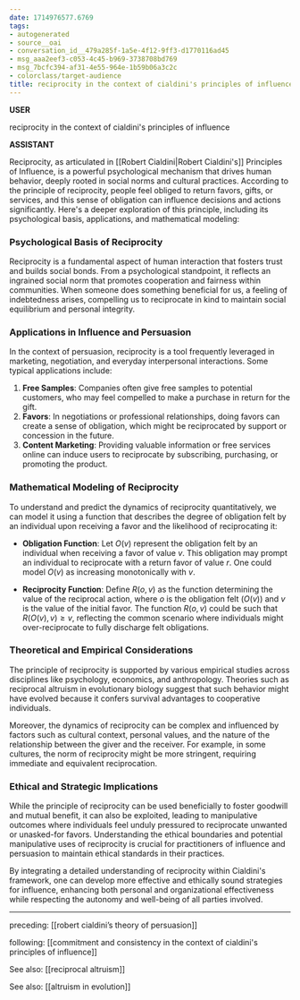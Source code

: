 ```yaml
---
date: 1714976577.6769
tags:
- autogenerated
- source__oai
- conversation_id__479a285f-1a5e-4f12-9ff3-d1770116ad45
- msg_aaa2eef3-c053-4c45-b969-3738708bd769
- msg_7bcfc394-af31-4e55-964e-1b59b06a3c2c
- colorclass/target-audience
title: reciprocity in the context of cialdini's principles of influence
---
```


**USER**

reciprocity in the context of cialdini's principles of influence


**ASSISTANT**

Reciprocity, as articulated in [[Robert Cialdini|Robert Cialdini's]] Principles of Influence, is a powerful psychological mechanism that drives human behavior, deeply rooted in social norms and cultural practices. According to the principle of reciprocity, people feel obliged to return favors, gifts, or services, and this sense of obligation can influence decisions and actions significantly. Here's a deeper exploration of this principle, including its psychological basis, applications, and mathematical modeling:

### Psychological Basis of Reciprocity

Reciprocity is a fundamental aspect of human interaction that fosters trust and builds social bonds. From a psychological standpoint, it reflects an ingrained social norm that promotes cooperation and fairness within communities. When someone does something beneficial for us, a feeling of indebtedness arises, compelling us to reciprocate in kind to maintain social equilibrium and personal integrity.

### Applications in Influence and Persuasion

In the context of persuasion, reciprocity is a tool frequently leveraged in marketing, negotiation, and everyday interpersonal interactions. Some typical applications include:

1. **Free Samples**: Companies often give free samples to potential customers, who may feel compelled to make a purchase in return for the gift.
2. **Favors**: In negotiations or professional relationships, doing favors can create a sense of obligation, which might be reciprocated by support or concession in the future.
3. **Content Marketing**: Providing valuable information or free services online can induce users to reciprocate by subscribing, purchasing, or promoting the product.

### Mathematical Modeling of Reciprocity

To understand and predict the dynamics of reciprocity quantitatively, we can model it using a function that describes the degree of obligation felt by an individual upon receiving a favor and the likelihood of reciprocating it:

- **Obligation Function**: Let $O(v)$ represent the obligation felt by an individual when receiving a favor of value $v$. This obligation may prompt an individual to reciprocate with a return favor of value $r$. One could model $O(v)$ as increasing monotonically with $v$.

- **Reciprocity Function**: Define $R(o, v)$ as the function determining the value of the reciprocal action, where $o$ is the obligation felt ($O(v)$) and $v$ is the value of the initial favor. The function $R(o, v)$ could be such that $R(O(v), v) \geq v$, reflecting the common scenario where individuals might over-reciprocate to fully discharge felt obligations.

### Theoretical and Empirical Considerations

The principle of reciprocity is supported by various empirical studies across disciplines like psychology, economics, and anthropology. Theories such as reciprocal altruism in evolutionary biology suggest that such behavior might have evolved because it confers survival advantages to cooperative individuals.

Moreover, the dynamics of reciprocity can be complex and influenced by factors such as cultural context, personal values, and the nature of the relationship between the giver and the receiver. For example, in some cultures, the norm of reciprocity might be more stringent, requiring immediate and equivalent reciprocation.

### Ethical and Strategic Implications

While the principle of reciprocity can be used beneficially to foster goodwill and mutual benefit, it can also be exploited, leading to manipulative outcomes where individuals feel unduly pressured to reciprocate unwanted or unasked-for favors. Understanding the ethical boundaries and potential manipulative uses of reciprocity is crucial for practitioners of influence and persuasion to maintain ethical standards in their practices.

By integrating a detailed understanding of reciprocity within Cialdini's framework, one can develop more effective and ethically sound strategies for influence, enhancing both personal and organizational effectiveness while respecting the autonomy and well-being of all parties involved.


---

preceding: [[robert cialdini’s theory of persuasion]]  


following: [[commitment and consistency in the context of cialdini's principles of influence]]

See also: [[reciprocal altruism]]


See also: [[altruism in evolution]]